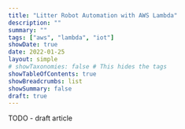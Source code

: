 ```yaml
---
title: "Litter Robot Automation with AWS Lambda"
description: ""
summary: ""
tags: ["aws", "lambda", "iot"]
showDate: true
date: 2022-01-25
layout: simple
# showTaxonomies: false # This hides the tags
showTableOfContents: true
showBreadcrumbs: list
showSummary: false
draft: true
---
```


TODO - draft article
